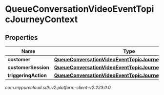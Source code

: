 # QueueConversationVideoEventTopicJourneyContext


## Properties

| Name | Type | Description | Notes |
| ------------ | ------------- | ------------- | ------------- |
| **customer** | [**QueueConversationVideoEventTopicJourneyCustomer**](QueueConversationVideoEventTopicJourneyCustomer) |  |  [optional] |
| **customerSession** | [**QueueConversationVideoEventTopicJourneyCustomerSession**](QueueConversationVideoEventTopicJourneyCustomerSession) |  |  [optional] |
| **triggeringAction** | [**QueueConversationVideoEventTopicJourneyAction**](QueueConversationVideoEventTopicJourneyAction) |  |  [optional] |




_com.mypurecloud.sdk.v2:platform-client-v2:223.0.0_
